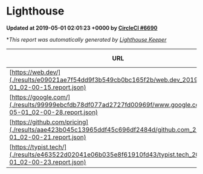 
# Lighthouse

**Updated at 2019-05-01 02:01:23 +0000 by [CircleCI #6690](https://circleci.com/gh/ItinerisLtd/lighthouse-keeper-example/6690)**

**This report was automatically generated by [Lighthouse Keeper](https://github.com/itinerisltd/lighthouse-keeper)*

| URL | Performance | Accessibility | Best Practices | SEO | PWA | Updated At |
| --- | --- | --- | --- | --- | --- | --- |
| [https://web.dev/](./results/e09021ae7f54dd9f3b549cb0bc165f2b/web.dev_2019-05-01_02-00-15.report.json) | 0.96 | 1 | 1 | 0.96 | 1 | 2019-05-01T02:00:15.602Z |
| [https://google.com/](./results/99999ebcfdb78df077ad2727fd00969f/www.google.com_2019-05-01_02-00-28.report.json) | 0.96 | 0.71 | 0.93 | 0.82 | 0.58 | 2019-05-01T02:00:28.473Z |
| [https://github.com/pricing](./results/aae423b045c13965ddf45c696df2484d/github.com_2019-05-01_02-00-21.report.json) | 0.88 | 0.89 | 0.93 | 0.9 | 0.58 | 2019-05-01T02:00:21.218Z |
| [https://typist.tech/](./results/e463522d02041e06b035e8f61910fd43/typist.tech_2019-05-01_02-00-23.report.json) | 1 |  |  |  |  | 2019-05-01T02:00:23.548Z |
